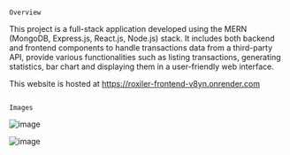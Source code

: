                                                                                          Overview

This project is a full-stack application developed using the MERN (MongoDB, Express.js, React.js, Node.js) stack. It includes both backend and frontend components to handle transactions data from a third-party API, provide various functionalities such as listing transactions, generating statistics, bar chart and displaying them in a user-friendly web interface.

This website is hosted at https://roxiler-frontend-v8yn.onrender.com




                                                                                         Images
                                                                                                          
                                                                                                          
                                                                                                          
                                                                                                          
![image](https://github.com/user-attachments/assets/c6fb913e-7768-42ca-a741-a5ddea381003)


![image](https://github.com/user-attachments/assets/32fd1c35-2fc0-4650-8628-cba2c0c03330)


